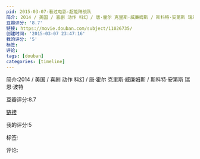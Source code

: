```yaml
---
pid: 2015-03-07-看过电影-超能陆战队
简介: 2014 / 美国 / 喜剧 动作 科幻 / 唐·霍尔 克里斯·威廉姆斯 / 斯科特·安第斯 瑞恩·波特
豆瓣评分: '8.7'
链接: https://movie.douban.com/subject/11026735/
创建时间: '2015-03-07 23:47:16'
我的评分: '5'
标签:
评论:
tags: [douban]
categories: [timeline]
---
```

简介:2014 / 美国 / 喜剧 动作 科幻 / 唐·霍尔 克里斯·威廉姆斯 / 斯科特·安第斯 瑞恩·波特

豆瓣评分:8.7

[链接](https://movie.douban.com/subject/11026735/)

我的评分:5

标签:

评论:

